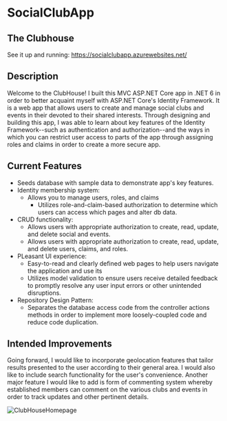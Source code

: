 # SocialClubApp

## The Clubhouse
See it up and running: https://socialclubapp.azurewebsites.net/


## Description

Welcome to the ClubHouse! I built this MVC ASP.NET Core app in .NET 6 in order to better acquaint myself with ASP.NET Core's Identity Framework. It is a web app that allows users to create and manage social clubs and events in their devoted to their shared interests. Through designing and building this app, I was able to learn about key features of the Identity Framework--such as authentication and authorization--and the ways in which you can restrict user access to parts of the app through assigning roles and claims in order to create a more secure app.

## Current Features
* Seeds database with sample data to demonstrate app's key features.
* Identity membership system:
  * Allows you to manage users, roles, and claims
    * Utilizes role-and-claim-based authorization to determine which users can access which pages and alter db data.    
* CRUD functionality:
  * Allows users with appropriate authorization to create, read, update, and delete social and events. 
  * Allows users with appropriate authorization to create, read, update, and delete  users, claims, and roles.
* PLeasant UI experience:
  * Easy-to-read and clearly defined web pages to help users navigate the application and use its 
  * Utilizes model validation to ensure users receive detailed feedback to promptly resolve any user input errors or other unintended disruptions.
* Repository Design Pattern:
  * Separates the database access code from the controller actions methods in order to implement more loosely-coupled code and reduce code duplication.   


## Intended Improvements

Going forward, I would like to incorporate geolocation features that tailor results presented to the user according to their general area. I would also like to include search functionality for the user's convenience. Another major feature I would like to add is form of commenting system whereby established members can comment on the various clubs and events in order to track updates and other pertinent details. 


![ClubHouseHomepage](https://user-images.githubusercontent.com/91097715/167471401-5dd897b3-23c0-4948-81b8-c46b97bf5178.JPG)
<!--
![ClubHouseListUsers](https://user-images.githubusercontent.com/91097715/167471424-463dfe25-d149-4214-b7d5-c21bb1d51fc3.JPG)


<![ClubHouseEditUser](https://user-images.githubusercontent.com/91097715/167471429-f74ae533-a31c-4fd4-882b-4a85e2734ae9.JPG)


-->
